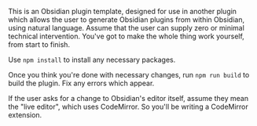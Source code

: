 This is an Obsidian plugin template, designed for use in another plugin which allows the user to generate Obsidian plugins from within Obsidian, using natural language. Assume that the user can supply zero or minimal technical intervention. You've got to make the whole thing work yourself, from start to finish.

Use `npm install` to install any necessary packages.

Once you think you're done with necessary changes, run `npm run build` to build the plugin. Fix any errors which appear.

If the user asks for a change to Obsidian's editor itself, assume they mean the "live editor", which uses CodeMirror. So you'll be writing a CodeMirror extension.
